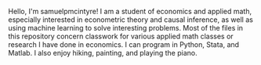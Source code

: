 Hello, I'm samuelpmcintyre!
I am a student of economics and applied math, especially interested in econometric theory and causal inference, as well as using machine learning to solve interesting problems.
Most of the files in this repository concern classwork for various applied math classes or research I have done in economics. I can program in Python, Stata, and Matlab.
I also enjoy hiking, painting, and playing the piano. 

<!---
samuelpmcintyre/samuelpmcintyre is a ✨ special ✨ repository because its `README.md` (this file) appears on your GitHub profile.
You can click the Preview link to take a look at your changes.
--->
